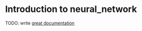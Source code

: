 # Introduction to neural_network

TODO: write [great documentation](http://jacobian.org/writing/what-to-write/)
